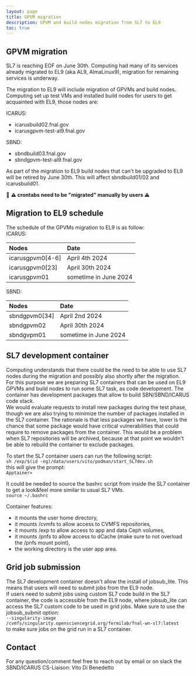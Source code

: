 ```yaml
---
layout: page
title: GPVM migration
description: GPVM and build nodes migration from SL7 to EL9
toc: true
---
```


GPVM migration
------------------------------------------------------------------------------------------------

SL7 is reaching EOF on June 30th.
Computing had many of its services already migrated to EL9 (aka AL9, AlmaLinux9),
migration for remaining services is underway.

The migration to EL9 will include migration of GPVMs and build nodes.
Computing set up test VMs and installed build nodes for users to get acquainted with EL9, those nodes are:

ICARUS:
- icarusbuild02.fnal.gov
- icarusgpvm-test-al9.fnal.gov

SBND:
- sbndbuild03.fnal.gov
- sbndgpvm-test-al9.fnal.gov

As part of the migration to EL9 build nodes that can't be upgraded to EL9 will be retired by June 30th.
This will affect sbndbuild01/02 and icarusbuild01.

📣 **⚠️ crontabs need to be "migrated" manually by users ⚠️**

Migration to EL9 schedule
------------------------------------------------------------------------------------------------

The schedule of the GPVMs migration to EL9 is as follow:  
ICARUS:

Nodes            | Date
:----------------| :---------------------
icarusgpvm0[4-6] | April 4th 2024
icarusgpvm0[23]  | April 30th 2024
icarusgpvm01     | sometime in June 2024

SBND:

Nodes         | Date
:-------------| :---------------------
sbndgpvm0[34] | April 2nd 2024
sbndgpvm02    | April 30th 2024
sbndgvpm01    | sometime in June 2024


SL7 development container
------------------------------------------------------------------------------------------------

Computing understands that there could be the need to be able to use
SL7 nodes during the migration and possibly also shortly after the migration.  
For this purpose we are preparing SL7 containers that can be used on
EL9 GPVMs and build nodes to run some SL7 task, as code development.
The container has development packages that allow to build SBN/SBND/ICARUS code stack.  
We would evaluate requests to install new packages during the test phase,
though we are also trying to minimize the number of packages installed in the SL7 container.
The rationale is that less packages we have, lower is the chance that some package would have
critical vulnerabilities that could require to remove packages from the container.
This would be a problem when SL7 repositories will be archived,
because at that point we wouldn't be able to rebuild the container to exclude packages.

To start the SL7 container users can run the following script:  
`sh /exp/$(id -ng)/data/users/vito/podman/start_SL7dev.sh`  
this will give the prompt:  
`Apptainer>`

It could be needed to source the bashrc script from inside the SL7 container to get a look&feel more similar to usual SL7 VMs.  
`source ~/.bashrc`

Container features:
- it mounts the user home directory,
- it mounts /cvmfs to allow access to CVMFS repositories,
- it mounts /exp to allow access to app and data Ceph volumes,
- it mounts /pnfs to allow access to dCache (make sure to not overload the /pnfs mount point),
- the working directory is the user app area.

Grid job submission
------------------------------------------------------------------------------------------------

The SL7 development container doesn't allow the install of jobsub_lite. This means that users will need to submit jobs from the EL9 node.  
If users need to submit jobs using custom SL7 code build in the SL7 container, the code is accessible from the EL9 node,
where jobsub_lite can access the SL7 custom code to be used in grid jobs. Make sure to use the jobsub_submit option:  
`--singularity-image /cvmfs/singularity.opensciencegrid.org/fermilab/fnal-wn-sl7:latest`  
to make sure jobs on the grid run in a SL7 container.

Contact
------------------------------------------------------------------------------------------------

For any question/comment feel free to reach out by email or on slack the SBND/ICARUS CS-Liaison: Vito Di Benedetto
